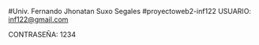 #Univ. Fernando Jhonatan Suxo Segales
#proyectoweb2-inf122
USUARIO:
inf122@gmail.com

CONTRASEÑA:
1234
